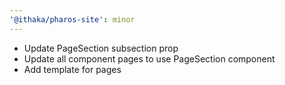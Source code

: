```yaml
---
'@ithaka/pharos-site': minor
---
```

* Update PageSection subsection prop
* Update all component pages to use PageSection component
* Add template for pages
